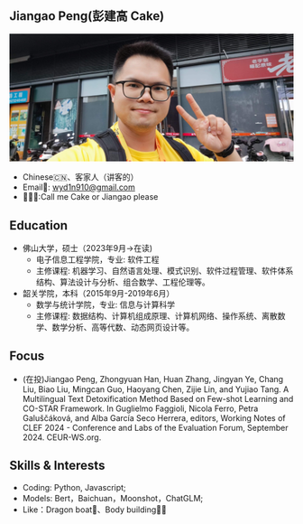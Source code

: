 ## Jiangao Peng(彭建高 Cake)  
![alt text](image.png)
- Chinese🇨🇳、客家人（讲客的）
- Email📮: wyd1n910@gmail.com
- 👨🏻📢:Call me Cake or Jiangao please
## Education  
- 佛山大学，硕士（2023年9月->在读)
  - 电子信息工程学院，专业: 软件工程  
  - 主修课程: 机器学习、自然语言处理、模式识别、软件过程管理、软件体系结构、算法设计与分析、组合数学、工程伦理等。  
- 韶关学院，本科（2015年9月-2019年6月）
  - 数学与统计学院，专业: 信息与计算科学  
  - 主修课程: 数据结构、计算机组成原理、计算机网络、操作系统、离散数学、数学分析、高等代数、动态网页设计等。  
  
## Focus  
  
- (在投)Jiangao Peng, Zhongyuan Han, Huan Zhang, Jingyan Ye, Chang Liu, Biao Liu, Mingcan Guo, Haoyang Chen, Zijie Lin, and Yujiao Tang. A Multilingual Text Detoxification Method Based on Few-shot Learning and CO-STAR Framework. In Guglielmo Faggioli, Nicola Ferro, Petra Galuščáková, and Alba García Seco Herrera, editors, Working Notes of CLEF 2024 - Conference and Labs of the Evaluation Forum, September 2024. CEUR-WS.org.


## Skills & Interests  
- Coding: Python, Javascript;  
- Models: Bert，Baichuan，Moonshot，ChatGLM;  
- Like：Dragon boat🐲、Body building💪🏻